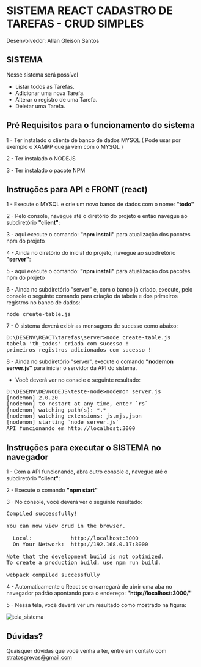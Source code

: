 # SISTEMA REACT CADASTRO DE TAREFAS - CRUD SIMPLES

Desenvolvedor: Allan Gleison Santos

## SISTEMA

Nesse sistema será possível

- Listar todos as Tarefas.
- Adicionar uma nova Tarefa.
- Alterar o registro de uma Tarefa.
- Deletar uma Tarefa.

## Pré Requisitos para o funcionamento do sistema

1 - Ter instalado o cliente de banco de dados MYSQL ( Pode usar por exemplo o XAMPP que já vem com o MYSQL )

2 - Ter instalado o NODEJS

3 - Ter instalado o pacote NPM

## Instruções para API e FRONT (react)

1 - Execute o MYSQL e crie um novo banco de dados com o nome: <strong>"todo"</strong>

2 - Pelo console, navegue até o diretório do projeto e então navegue ao subdiretório <strong>"client"</strong>:

3 - aqui execute o comando: <strong>"npm install"</strong> para atualização dos pacotes npm do projeto

4 - Ainda no diretório do inicial do projeto, navegue ao subdiretório <strong>"server"</strong>: 

5 - aqui execute o comando: <strong>"npm install"</strong> para atualização dos pacotes npm do projeto

6 - Ainda no subdiretório "server" e, com o banco já criado, execute, pelo console o seguinte comando para criação da tabela e dos primeiros registros no banco de dados:

<pre>node create-table.js</pre>

7 - O sistema deverá exibir as mensagens de sucesso como abaixo:

<pre>
D:\DESENV\REACT\tarefas\server>node create-table.js
tabela 'tb_todos' criada com sucesso !
primeiros registros adicionados com sucesso !
</pre>

8 - Ainda no subdiretório "server", execute o comando <strong>"nodemon server.js"</strong> para iniciar o servidor da API do sistema.

- Você deverá ver no console o seguinte resultado:

<pre>D:\DESENV\DEVNODEJS\teste-node>nodemon server.js
[nodemon] 2.0.20
[nodemon] to restart at any time, enter `rs`
[nodemon] watching path(s): *.*
[nodemon] watching extensions: js,mjs,json
[nodemon] starting `node server.js`
API funcionando em http://localhost:3000
</pre>

## Instruções para executar o SISTEMA no navegador

1 - Com a API funcionando, abra outro console e, navegue até o subdiretório <strong>"client"</strong>:

2 - Execute o comando <strong>"npm start"</strong>

3 - No console, você deverá ver o seguinte resultado:

<pre>
Compiled successfully!

You can now view crud in the browser.

  Local:            http://localhost:3000        
  On Your Network:  http://192.168.0.17:3000     

Note that the development build is not optimized.
To create a production build, use npm run build. 

webpack compiled successfully
</pre>

4 - Automaticamente o React se encarregará de abrir uma aba no navegador padrão apontando para o endereço: <strong>"http://localhost:3000/"</strong>

5 - Nessa tela, você deverá ver um resultado como mostrado na figura:

![tela_sistema](https://user-images.githubusercontent.com/455444/203852214-cdf0d933-bd08-4303-87fb-735fae74c109.png)

## Dúvidas?

Quaisquer dúvidas que você venha a ter, entre em contato com stratosgrevas@gmail.com
